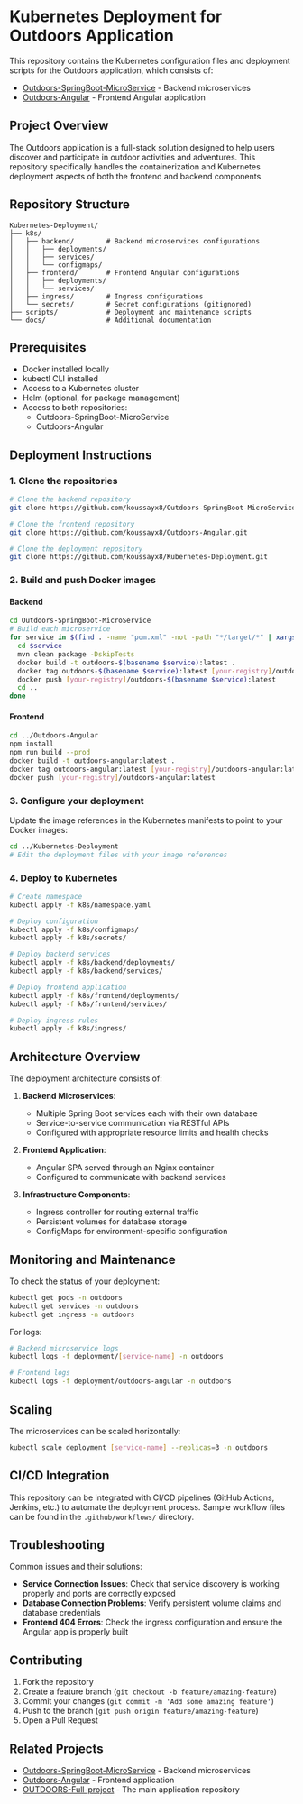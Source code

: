 # Kubernetes Deployment for Outdoors Application

This repository contains the Kubernetes configuration files and deployment scripts for the Outdoors application, which consists of:
- [Outdoors-SpringBoot-MicroService](https://github.com/koussayx8/Outdoors-SpringBoot-MicroService) - Backend microservices
- [Outdoors-Angular](https://github.com/koussayx8/Outdoors-Angular) - Frontend Angular application

## Project Overview

The Outdoors application is a full-stack solution designed to help users discover and participate in outdoor activities and adventures. This repository specifically handles the containerization and Kubernetes deployment aspects of both the frontend and backend components.

## Repository Structure

```
Kubernetes-Deployment/
├── k8s/
│   ├── backend/        # Backend microservices configurations
│   │   ├── deployments/
│   │   ├── services/
│   │   └── configmaps/
│   ├── frontend/       # Frontend Angular configurations
│   │   ├── deployments/
│   │   └── services/
│   ├── ingress/        # Ingress configurations
│   └── secrets/        # Secret configurations (gitignored)
├── scripts/            # Deployment and maintenance scripts
└── docs/               # Additional documentation
```

## Prerequisites

- Docker installed locally
- kubectl CLI installed
- Access to a Kubernetes cluster
- Helm (optional, for package management)
- Access to both repositories:
  - Outdoors-SpringBoot-MicroService
  - Outdoors-Angular

## Deployment Instructions

### 1. Clone the repositories

```bash
# Clone the backend repository
git clone https://github.com/koussayx8/Outdoors-SpringBoot-MicroService.git

# Clone the frontend repository
git clone https://github.com/koussayx8/Outdoors-Angular.git

# Clone the deployment repository
git clone https://github.com/koussayx8/Kubernetes-Deployment.git
```

### 2. Build and push Docker images

#### Backend

```bash
cd Outdoors-SpringBoot-MicroService
# Build each microservice
for service in $(find . -name "pom.xml" -not -path "*/target/*" | xargs -n1 dirname | sort -u); do
  cd $service
  mvn clean package -DskipTests
  docker build -t outdoors-$(basename $service):latest .
  docker tag outdoors-$(basename $service):latest [your-registry]/outdoors-$(basename $service):latest
  docker push [your-registry]/outdoors-$(basename $service):latest
  cd ..
done
```

#### Frontend

```bash
cd ../Outdoors-Angular
npm install
npm run build --prod
docker build -t outdoors-angular:latest .
docker tag outdoors-angular:latest [your-registry]/outdoors-angular:latest
docker push [your-registry]/outdoors-angular:latest
```

### 3. Configure your deployment

Update the image references in the Kubernetes manifests to point to your Docker images:

```bash
cd ../Kubernetes-Deployment
# Edit the deployment files with your image references
```

### 4. Deploy to Kubernetes

```bash
# Create namespace
kubectl apply -f k8s/namespace.yaml

# Deploy configuration
kubectl apply -f k8s/configmaps/
kubectl apply -f k8s/secrets/

# Deploy backend services
kubectl apply -f k8s/backend/deployments/
kubectl apply -f k8s/backend/services/

# Deploy frontend application
kubectl apply -f k8s/frontend/deployments/
kubectl apply -f k8s/frontend/services/

# Deploy ingress rules
kubectl apply -f k8s/ingress/
```

## Architecture Overview

The deployment architecture consists of:

1. **Backend Microservices**:
   - Multiple Spring Boot services each with their own database
   - Service-to-service communication via RESTful APIs
   - Configured with appropriate resource limits and health checks

2. **Frontend Application**:
   - Angular SPA served through an Nginx container
   - Configured to communicate with backend services

3. **Infrastructure Components**:
   - Ingress controller for routing external traffic
   - Persistent volumes for database storage
   - ConfigMaps for environment-specific configuration

## Monitoring and Maintenance

To check the status of your deployment:

```bash
kubectl get pods -n outdoors
kubectl get services -n outdoors
kubectl get ingress -n outdoors
```

For logs:

```bash
# Backend microservice logs
kubectl logs -f deployment/[service-name] -n outdoors

# Frontend logs
kubectl logs -f deployment/outdoors-angular -n outdoors
```

## Scaling

The microservices can be scaled horizontally:

```bash
kubectl scale deployment [service-name] --replicas=3 -n outdoors
```

## CI/CD Integration

This repository can be integrated with CI/CD pipelines (GitHub Actions, Jenkins, etc.) to automate the deployment process. Sample workflow files can be found in the `.github/workflows/` directory.

## Troubleshooting

Common issues and their solutions:

- **Service Connection Issues**: Check that service discovery is working properly and ports are correctly exposed
- **Database Connection Problems**: Verify persistent volume claims and database credentials
- **Frontend 404 Errors**: Check the ingress configuration and ensure the Angular app is properly built

## Contributing

1. Fork the repository
2. Create a feature branch (`git checkout -b feature/amazing-feature`)
3. Commit your changes (`git commit -m 'Add some amazing feature'`)
4. Push to the branch (`git push origin feature/amazing-feature`)
5. Open a Pull Request

## Related Projects

- [Outdoors-SpringBoot-MicroService](https://github.com/koussayx8/Outdoors-SpringBoot-MicroService) - Backend microservices
- [Outdoors-Angular](https://github.com/koussayx8/Outdoors-Angular) - Frontend application
- [OUTDOORS-Full-project](https://github.com/koussayx8/OUTDOORS-Full-project) - The main application repository

